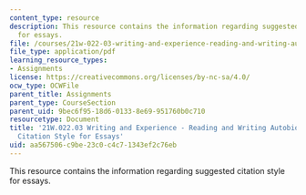 ```yaml
---
content_type: resource
description: This resource contains the information regarding suggested citation style
  for essays.
file: /courses/21w-022-03-writing-and-experience-reading-and-writing-autobiography-spring-2014/aa567506c9be23c0c4c71343ef2c76eb_MIT21W_022_03S14_CatiHand.pdf
file_type: application/pdf
learning_resource_types:
- Assignments
license: https://creativecommons.org/licenses/by-nc-sa/4.0/
ocw_type: OCWFile
parent_title: Assignments
parent_type: CourseSection
parent_uid: 9bec6f95-18d6-0133-8e69-951760b0c710
resourcetype: Document
title: '21W.022.03 Writing and Experience - Reading and Writing Autobiography: Suggested
  Citation Style for Essays'
uid: aa567506-c9be-23c0-c4c7-1343ef2c76eb
---
```

This resource contains the information regarding suggested citation style for essays.